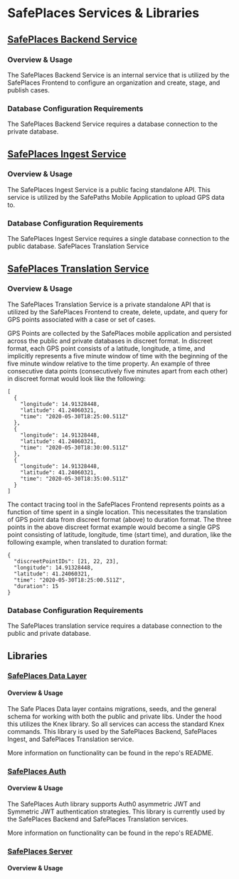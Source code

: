 # SafePlaces Services & Libraries

## [SafePlaces Backend Service](https://github.com/Path-Check/safeplaces-backend)

### Overview & Usage

The SafePlaces Backend Service is an internal service that is utilized by the SafePlaces Frontend to configure an organization and create, stage, and publish cases.

### Database Configuration Requirements

The SafePlaces Backend Service requires a database connection to the private database.

## [SafePlaces Ingest Service](https://github.com/Path-Check/safeplaces-backend-ingest/tree/master)

### Overview & Usage

The SafePlaces Ingest Service is a public facing standalone API. This service is utilized by the SafePaths Mobile Application to upload GPS data to.

### Database Configuration Requirements

The SafePlaces Ingest Service requires a single database connection to the public database.
SafePlaces Translation Service

## [SafePlaces Translation Service](https://github.com/Path-Check/safeplaces-backend-translation/tree/master)

### Overview & Usage

The SafePlaces Translation Service is a private standalone API that is utilized by the SafePlaces Frontend to create, delete, update, and query for GPS points associated with a case or set of cases.

GPS Points are collected by the SafePlaces mobile application and persisted across the public and private databases in discreet format. In discreet format, each GPS point consists of a latitude, longitude, a time, and implicitly represents a five minute window of time with the beginning of the five minute window relative to the time property. An example of three consecutive data points (consecutively five minutes apart from each other) in discreet format would look like the following:

```
[
  {
    "longitude": 14.91328448,
    "latitude": 41.24060321,
    "time": "2020-05-30T18:25:00.511Z"
  },
  {
    "longitude": 14.91328448,
    "latitude": 41.24060321,
    "time": "2020-05-30T18:30:00.511Z"
  },
  {
    "longitude": 14.91328448,
    "latitude": 41.24060321,
    "time": "2020-05-30T18:35:00.511Z"
  }  
]
```

The contact tracing tool in the SafePlaces Frontend represents points as a function of time spent in a single location. This necessitates the translation of GPS point data from discreet format (above) to duration format. The three points in the above discreet format example would become a single GPS point consisting of latitude, longitude, time (start time), and duration, like the following example, when translated to duration format:

```
{
  "discreetPointIDs": [21, 22, 23],
  "longitude": 14.91328448,
  "latitude": 41.24060321,
  "time": "2020-05-30T18:25:00.511Z",
  "duration": 15
}
```

### Database Configuration Requirements

The SafePlaces translation service requires a database connection to the public and private database.

## Libraries

### [SafePlaces Data Layer](https://github.com/Path-Check/safeplaces-data-layer)

#### Overview & Usage
The Safe Places Data layer contains migrations, seeds, and the general schema for working with both the public and private libs. Under the hood this utilizes the Knex library. So all services can access the standard Knex commands.
This library is used by the SafePlaces Backend, SafePlaces Ingest, and SafePlaces Translation service.

More information on functionality can be found in the repo's README.

### [SafePlaces Auth](https://github.com/Path-Check/safeplaces-auth)

#### Overview & Usage

The SafePlaces Auth library supports Auth0 asymmetric JWT and Symmetric JWT authentication strategies. This library is currently used by the SafePlaces Backend and SafePlaces Translation services.

More information on functionality can be found in the repo's README.

### [SafePlaces Server](https://github.com/Path-Check/safeplaces-backend-lib)

#### Overview & Usage
